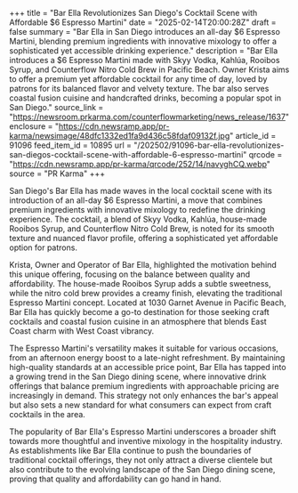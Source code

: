 +++
title = "Bar Ella Revolutionizes San Diego's Cocktail Scene with Affordable $6 Espresso Martini"
date = "2025-02-14T20:00:28Z"
draft = false
summary = "Bar Ella in San Diego introduces an all-day $6 Espresso Martini, blending premium ingredients with innovative mixology to offer a sophisticated yet accessible drinking experience."
description = "Bar Ella introduces a $6 Espresso Martini made with Skyy Vodka, Kahlúa, Rooibos Syrup, and Counterflow Nitro Cold Brew in Pacific Beach. Owner Krista aims to offer a premium yet affordable cocktail for any time of day, loved by patrons for its balanced flavor and velvety texture. The bar also serves coastal fusion cuisine and handcrafted drinks, becoming a popular spot in San Diego."
source_link = "https://newsroom.prkarma.com/counterflowmarketing/news_release/1637"
enclosure = "https://cdn.newsramp.app/pr-karma/newsimage/48dfc1332ed1fa9d436c58fdaf09132f.jpg"
article_id = 91096
feed_item_id = 10895
url = "/202502/91096-bar-ella-revolutionizes-san-diegos-cocktail-scene-with-affordable-6-espresso-martini"
qrcode = "https://cdn.newsramp.app/pr-karma/qrcode/252/14/navyghCQ.webp"
source = "PR Karma"
+++

<p>San Diego's Bar Ella has made waves in the local cocktail scene with its introduction of an all-day $6 Espresso Martini, a move that combines premium ingredients with innovative mixology to redefine the drinking experience. The cocktail, a blend of Skyy Vodka, Kahlúa, house-made Rooibos Syrup, and Counterflow Nitro Cold Brew, is noted for its smooth texture and nuanced flavor profile, offering a sophisticated yet affordable option for patrons.</p><p>Krista, Owner and Operator of Bar Ella, highlighted the motivation behind this unique offering, focusing on the balance between quality and affordability. The house-made Rooibos Syrup adds a subtle sweetness, while the nitro cold brew provides a creamy finish, elevating the traditional Espresso Martini concept. Located at 1030 Garnet Avenue in Pacific Beach, Bar Ella has quickly become a go-to destination for those seeking craft cocktails and coastal fusion cuisine in an atmosphere that blends East Coast charm with West Coast vibrancy.</p><p>The Espresso Martini's versatility makes it suitable for various occasions, from an afternoon energy boost to a late-night refreshment. By maintaining high-quality standards at an accessible price point, Bar Ella has tapped into a growing trend in the San Diego dining scene, where innovative drink offerings that balance premium ingredients with approachable pricing are increasingly in demand. This strategy not only enhances the bar's appeal but also sets a new standard for what consumers can expect from craft cocktails in the area.</p><p>The popularity of Bar Ella's Espresso Martini underscores a broader shift towards more thoughtful and inventive mixology in the hospitality industry. As establishments like Bar Ella continue to push the boundaries of traditional cocktail offerings, they not only attract a diverse clientele but also contribute to the evolving landscape of the San Diego dining scene, proving that quality and affordability can go hand in hand.</p>